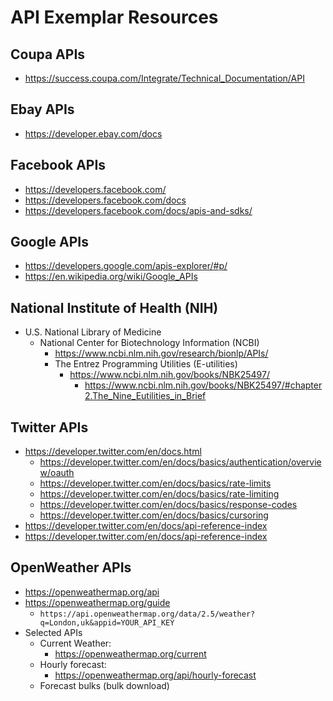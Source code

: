 
# API Exemplar Resources


## Coupa APIs
- https://success.coupa.com/Integrate/Technical_Documentation/API


## Ebay APIs
- https://developer.ebay.com/docs


## Facebook APIs
- https://developers.facebook.com/
- https://developers.facebook.com/docs
- https://developers.facebook.com/docs/apis-and-sdks/



## Google APIs
- https://developers.google.com/apis-explorer/#p/
- https://en.wikipedia.org/wiki/Google_APIs



## National Institute of Health (NIH)
- U.S. National Library of Medicine
  + National Center for Biotechnology Information (NCBI) 
    * https://www.ncbi.nlm.nih.gov/research/bionlp/APIs/
    * The Entrez Programming Utilities (E-utilities) 
      * https://www.ncbi.nlm.nih.gov/books/NBK25497/
        * https://www.ncbi.nlm.nih.gov/books/NBK25497/#chapter2.The_Nine_Eutilities_in_Brief


## Twitter APIs
- https://developer.twitter.com/en/docs.html
  + https://developer.twitter.com/en/docs/basics/authentication/overview/oauth
  + https://developer.twitter.com/en/docs/basics/rate-limits
  + https://developer.twitter.com/en/docs/basics/rate-limiting
  + https://developer.twitter.com/en/docs/basics/response-codes
  + https://developer.twitter.com/en/docs/basics/cursoring
- https://developer.twitter.com/en/docs/api-reference-index
- https://developer.twitter.com/en/docs/api-reference-index



## OpenWeather APIs
- https://openweathermap.org/api
- https://openweathermap.org/guide
  + ```https://api.openweathermap.org/data/2.5/weather?q=London,uk&appid=YOUR_API_KEY```
- Selected APIs
  + Current Weather:
    * https://openweathermap.org/current
  + Hourly forecast:
    * https://openweathermap.org/api/hourly-forecast
  + Forecast bulks (bulk download)

